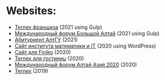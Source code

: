 # Websites:

* [Ternex франшиза](https://quetan.github.io/ternexFranchise/dist) (2021 using Gulp)
* [Международный форум Большой Алтай](https://quetan.github.io/altai/dist) (2021 using Gulp)
* [Абитуриент АлтГУ](https://quetan.github.io/abiturient/) (2021)
* [Сайт института математики и IT](http://www.math.asu.ru/) (2020 using WordPress)
* [Сайт для Finiko](https://quetan.github.io/finiko) (2020)
* [Ternex для гостиниц](https://quetan.github.io/ternexHotels) (2020)
* [Международный форум Алтай Азия 2020](https://quetan.github.io/forum) (2020)
* [Ternex](https://ternex.ru) (2019) 

